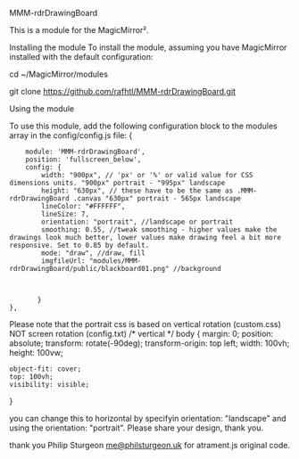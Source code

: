 MMM-rdrDrawingBoard

This is a module for the MagicMirror².


Installing the module
To install the module, assuming you have MagicMirror installed with the default configuration:

cd ~/MagicMirror/modules

git clone https://github.com/rafhtl/MMM-rdrDrawingBoard.git

Using the module

To use this module, add the following configuration block to the modules array in the config/config.js file:
{
        
        module: 'MMM-rdrDrawingBoard',
        position: 'fullscreen_below',
        config: {
            width: "900px", // 'px' or '%' or valid value for CSS dimensions units. "900px" portrait - "995px" landscape
            height: "630px", // these have to be the same as .MMM-rdrDrawingBoard .canvas "630px" portrait - 565px landscape
            lineColor: "#FFFFFF",
            lineSize: 7,
            orientation: "portrait", //landscape or portrait
            smoothing: 0.55, //tweak smoothing - higher values make the drawings look much better, lower values make drawing feel a bit more responsive. Set to 0.85 by default.
            mode: "draw", //draw, fill
            imgfileUrl: "modules/MMM-rdrDrawingBoard/public/blackboard01.png" //background

            

           }
    },

Please note that the portrait css is based on vertical rotation (custom.css) NOT screen rotation (config.txt)
/* vertical */
body {
	margin: 0;
	position: absolute;
 	transform: rotate(-90deg);
 	transform-origin: top left; 
	width: 100vh;
	height: 100vw;
	
	object-fit: cover;
	top: 100vh;
    visibility: visible;  
    
    
 }
 
you can change this to horizontal by  specifyin orientation: "landscape" and using the orientation: "portrait". Please share your design, thank you.

thank you Philip Sturgeon me@philsturgeon.uk for atrament.js original code.
